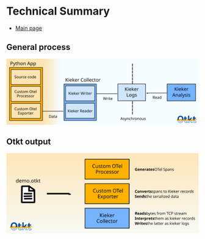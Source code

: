 # Technical Summary

- [Main page](../README.md)

## General process

![General process](img/otkt_general_process.svg)

## Otkt output

![Otkt output](img/otkt_gen.svg)
